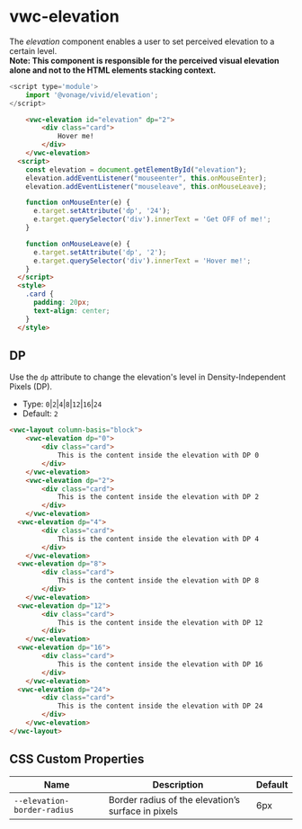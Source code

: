 # vwc-elevation

The _elevation_ component enables a user to set perceived elevation to a certain level.  
**Note: This component is responsible for the perceived visual elevation alone and not to the HTML elements stacking context.**

```js
<script type='module'>
    import '@vonage/vivid/elevation';
</script>
```

```html preview
	<vwc-elevation id="elevation" dp="2">
		<div class="card">
			Hover me!
		</div>
	</vwc-elevation>
  <script>
    const elevation = document.getElementById("elevation");
    elevation.addEventListener("mouseenter", this.onMouseEnter);
    elevation.addEventListener("mouseleave", this.onMouseLeave);

    function onMouseEnter(e) {
      e.target.setAttribute('dp', '24');
      e.target.querySelector('div').innerText = 'Get OFF of me!';
    }

    function onMouseLeave(e) {
      e.target.setAttribute('dp', '2');
      e.target.querySelector('div').innerText = 'Hover me!';
    }
  </script>
  <style>
    .card {
      padding: 20px;
      text-align: center;
    }
  </style>
```
## DP

Use the `dp` attribute to change the elevation's level in Density-Independent Pixels (DP). 

- Type: `0`|`2`|`4`|`8`|`12`|`16`|`24`
- Default: `2`

```html preview
<vwc-layout column-basis="block">
	<vwc-elevation dp="0">
		<div class="card">
			This is the content inside the elevation with DP 0
		</div>
	</vwc-elevation>
	<vwc-elevation dp="2">
		<div class="card">
			This is the content inside the elevation with DP 2
		</div>
	</vwc-elevation>
  <vwc-elevation dp="4">
		<div class="card">
			This is the content inside the elevation with DP 4
		</div>
	</vwc-elevation>
  <vwc-elevation dp="8">
		<div class="card">
			This is the content inside the elevation with DP 8
		</div>
	</vwc-elevation>
  <vwc-elevation dp="12">
		<div class="card">
			This is the content inside the elevation with DP 12
		</div>
	</vwc-elevation>
  <vwc-elevation dp="16">
		<div class="card">
			This is the content inside the elevation with DP 16
		</div>
	</vwc-elevation>
  <vwc-elevation dp="24">
		<div class="card">
			This is the content inside the elevation with DP 24
		</div>
	</vwc-elevation>
</vwc-layout>
```

## CSS Custom Properties
| Name                        | Description                                        | Default |
| --------------------------- | -------------------------------------------------- | ------- |
| `--elevation-border-radius` | Border radius of the elevation’s surface in pixels | 6px     |

